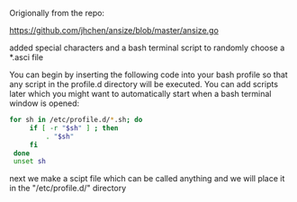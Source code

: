 Origionally from the repo:

https://github.com/jhchen/ansize/blob/master/ansize.go


added special characters and a bash terminal script to randomly choose a *.asci file


You can begin by inserting the following code into your bash profile so that any script in the profile.d directory will be executed. You can add scripts later which you might want to automatically start when a bash terminal window is opened:
```bash
for sh in /etc/profile.d/*.sh; do
	 if [ -r "$sh" ] ; then
		 . "$sh"
	 fi
 done
 unset sh
```

 next we make a scipt file which can be called anything and we will place it in the "/etc/profile.d/" directory
